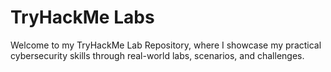#  TryHackMe Labs

Welcome to my TryHackMe Lab Repository, where I showcase my practical cybersecurity skills through real-world labs, scenarios, and challenges.

